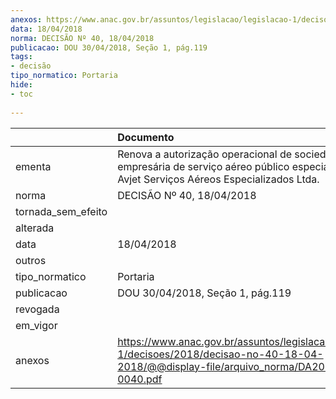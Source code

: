 ```yaml
---
anexos: https://www.anac.gov.br/assuntos/legislacao/legislacao-1/decisoes/2018/decisao-no-40-18-04-2018/@@display-file/arquivo_norma/DA2018-0040.pdf
data: 18/04/2018
norma: DECISÃO Nº 40, 18/04/2018
publicacao: DOU 30/04/2018, Seção 1, pág.119
tags:
- decisão
tipo_normatico: Portaria
hide: 
- toc 
 
---
```


|                    | Documento                                                                                                                                    |
|:-------------------|:---------------------------------------------------------------------------------------------------------------------------------------------|
| ementa             | Renova a autorização operacional de sociedade empresária de serviço aéreo público especializado - Avjet Serviços Aéreos Especializados Ltda. |
| norma              | DECISÃO Nº 40, 18/04/2018                                                                                                                    |
| tornada_sem_efeito |                                                                                                                                              |
| alterada           |                                                                                                                                              |
| data               | 18/04/2018                                                                                                                                   |
| outros             |                                                                                                                                              |
| tipo_normatico     | Portaria                                                                                                                                     |
| publicacao         | DOU 30/04/2018, Seção 1, pág.119                                                                                                             |
| revogada           |                                                                                                                                              |
| em_vigor           |                                                                                                                                              |
| anexos             | https://www.anac.gov.br/assuntos/legislacao/legislacao-1/decisoes/2018/decisao-no-40-18-04-2018/@@display-file/arquivo_norma/DA2018-0040.pdf |